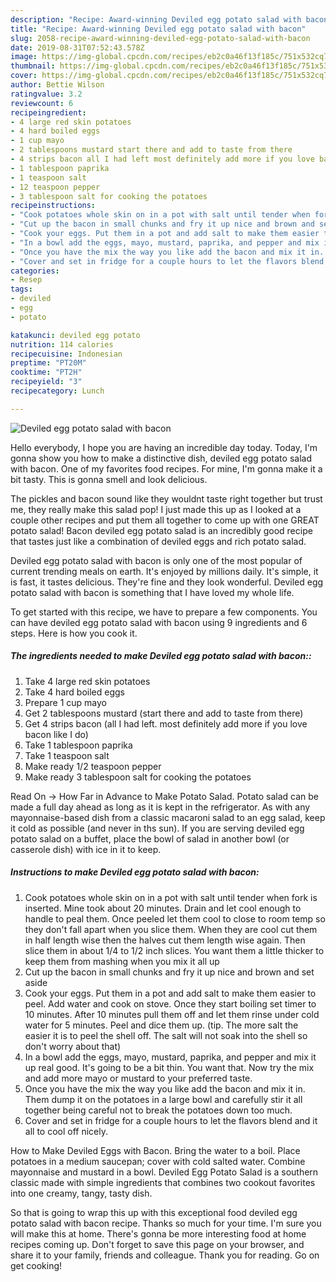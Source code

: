 ```yaml
---
description: "Recipe: Award-winning Deviled egg potato salad with bacon"
title: "Recipe: Award-winning Deviled egg potato salad with bacon"
slug: 2058-recipe-award-winning-deviled-egg-potato-salad-with-bacon
date: 2019-08-31T07:52:43.578Z
image: https://img-global.cpcdn.com/recipes/eb2c0a46f13f185c/751x532cq70/deviled-egg-potato-salad-with-bacon-recipe-main-photo.jpg
thumbnail: https://img-global.cpcdn.com/recipes/eb2c0a46f13f185c/751x532cq70/deviled-egg-potato-salad-with-bacon-recipe-main-photo.jpg
cover: https://img-global.cpcdn.com/recipes/eb2c0a46f13f185c/751x532cq70/deviled-egg-potato-salad-with-bacon-recipe-main-photo.jpg
author: Bettie Wilson
ratingvalue: 3.2
reviewcount: 6
recipeingredient:
- 4 large red skin potatoes
- 4 hard boiled eggs
- 1 cup mayo
- 2 tablespoons mustard start there and add to taste from there
- 4 strips bacon all I had left most definitely add more if you love bacon like I do
- 1 tablespoon paprika
- 1 teaspoon salt
- 12 teaspoon pepper
- 3 tablespoon salt for cooking the potatoes
recipeinstructions:
- "Cook potatoes whole skin on in a pot with salt until tender when fork is inserted. Mine took about 20 minutes. Drain and let cool enough to handle to peal them. Once peeled let them cool to close to room temp so they don&#39;t fall apart when you slice them. When they are cool cut them in half length wise then the halves cut them length wise again. Then slice them in about 1/4 to 1/2 inch slices. You want them a little thicker to keep them from mashing when you mix it all up"
- "Cut up the bacon in small chunks and fry it up nice and brown and set aside"
- "Cook your eggs. Put them in a pot and add salt to make them easier to peel. Add water and cook on stove. Once they start boiling set timer to 10 minutes. After 10 minutes pull them off and let them rinse under cold water for 5 minutes. Peel and dice them up. (tip. The more salt the easier it is to peel the shell off. The salt will not soak into the shell so don&#39;t worry about that)"
- "In a bowl add the eggs, mayo, mustard, paprika, and pepper and mix it up real good. It&#39;s going to be a bit thin. You want that. Now try the mix and add more mayo or mustard to your preferred taste."
- "Once you have the mix the way you like add the bacon and mix it in. Them dump it on the potatoes in a large bowl and carefully stir it all together being careful not to break the potatoes down too much."
- "Cover and set in fridge for a couple hours to let the flavors blend and it all to cool off nicely."
categories:
- Resep
tags:
- deviled
- egg
- potato

katakunci: deviled egg potato
nutrition: 114 calories
recipecuisine: Indonesian
preptime: "PT20M"
cooktime: "PT2H"
recipeyield: "3"
recipecategory: Lunch

---
```



![Deviled egg potato salad with bacon](https://img-global.cpcdn.com/recipes/eb2c0a46f13f185c/751x532cq70/deviled-egg-potato-salad-with-bacon-recipe-main-photo.jpg)

Hello everybody, I hope you are having an incredible day today. Today, I'm gonna show you how to make a distinctive dish, deviled egg potato salad with bacon. One of my favorites food recipes. For mine, I'm gonna make it a bit tasty. This is gonna smell and look delicious.

The pickles and bacon sound like they wouldnt taste right together but trust me, they really make this salad pop! I just made this up as I looked at a couple other recipes and put them all together to come up with one GREAT potato salad! Bacon deviled egg potato salad is an incredibly good recipe that tastes just like a combination of deviled eggs and rich potato salad.

Deviled egg potato salad with bacon is only one of the most popular of current trending meals on earth. It's enjoyed by millions daily. It's simple, it is fast, it tastes delicious. They're fine and they look wonderful. Deviled egg potato salad with bacon is something that I have loved my whole life.


To get started with this recipe, we have to prepare a few components. You can have deviled egg potato salad with bacon using 9 ingredients and 6 steps. Here is how you cook it.

##### The ingredients needed to make Deviled egg potato salad with bacon::

1. Take 4 large red skin potatoes
1. Take 4 hard boiled eggs
1. Prepare 1 cup mayo
1. Get 2 tablespoons mustard (start there and add to taste from there)
1. Get 4 strips bacon (all I had left. most definitely add more if you love bacon like I do)
1. Take 1 tablespoon paprika
1. Take 1 teaspoon salt
1. Make ready 1/2 teaspoon pepper
1. Make ready 3 tablespoon salt for cooking the potatoes


Read On → How Far in Advance to Make Potato Salad. Potato salad can be made a full day ahead as long as it is kept in the refrigerator. As with any mayonnaise-based dish from a classic macaroni salad to an egg salad, keep it cold as possible (and never in ths sun). If you are serving deviled egg potato salad on a buffet, place the bowl of salad in another bowl (or casserole dish) with ice in it to keep. 

##### Instructions to make Deviled egg potato salad with bacon:

1. Cook potatoes whole skin on in a pot with salt until tender when fork is inserted. Mine took about 20 minutes. Drain and let cool enough to handle to peal them. Once peeled let them cool to close to room temp so they don&#39;t fall apart when you slice them. When they are cool cut them in half length wise then the halves cut them length wise again. Then slice them in about 1/4 to 1/2 inch slices. You want them a little thicker to keep them from mashing when you mix it all up
1. Cut up the bacon in small chunks and fry it up nice and brown and set aside
1. Cook your eggs. Put them in a pot and add salt to make them easier to peel. Add water and cook on stove. Once they start boiling set timer to 10 minutes. After 10 minutes pull them off and let them rinse under cold water for 5 minutes. Peel and dice them up. (tip. The more salt the easier it is to peel the shell off. The salt will not soak into the shell so don&#39;t worry about that)
1. In a bowl add the eggs, mayo, mustard, paprika, and pepper and mix it up real good. It&#39;s going to be a bit thin. You want that. Now try the mix and add more mayo or mustard to your preferred taste.
1. Once you have the mix the way you like add the bacon and mix it in. Them dump it on the potatoes in a large bowl and carefully stir it all together being careful not to break the potatoes down too much.
1. Cover and set in fridge for a couple hours to let the flavors blend and it all to cool off nicely.


How to Make Deviled Eggs with Bacon. Bring the water to a boil. Place potatoes in a medium saucepan; cover with cold salted water. Combine mayonnaise and mustard in a bowl. Deviled Egg Potato Salad is a southern classic made with simple ingredients that combines two cookout favorites into one creamy, tangy, tasty dish. 

So that is going to wrap this up with this exceptional food deviled egg potato salad with bacon recipe. Thanks so much for your time. I'm sure you will make this at home. There's gonna be more interesting food at home recipes coming up. Don't forget to save this page on your browser, and share it to your family, friends and colleague. Thank you for reading. Go on get cooking!
